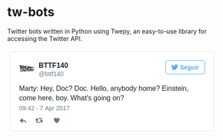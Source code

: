 # tw-bots
Twitter bots written in Python using Twepy, an easy-to-use library for accessing the Twitter API.

![](https://raw.githubusercontent.com/guillermo-maquieira/tw-bots/master/bttf140.png)

